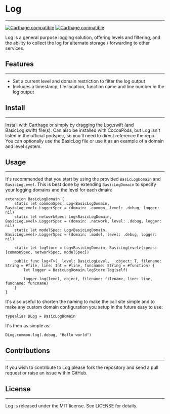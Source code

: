 # Log
___

[![Carthage compatible](https://img.shields.io/badge/Carthage-compatible-4BC51D.svg?style=flat)](https://github.com/niceagency/Log) [![Carthage compatible](https://img.shields.io/badge/twitter-%40niceagency-blue.svg)](https://twitter.com/niceagency)

Log is a general purpose logging solution, offering levels and filtering, and the ability to collect the log for alternate storage / forwarding to other services.

## Features
___

* Set a current level and domain restriction to filter the log output
* Includes a timestamp, file location, function name and line number in the log output

## Install
___

Install with Carthage or simply by dragging the Log.swift (and BasicLog.swift) file(s). Can also be installed with CocoaPods, but Log isn't listed in the official podspec, so you'll need to direct reference the repo.
You can optionally use the BasicLog file or use it as an example of a domain and level system.

## Usage
___

It's recommended that you start by using the provided `BasicLogDomain` and `BasicLogLevel`. This is best done by extending `BasicLogDomain` to specify your logging domains and the level for each dmain:

```
extension BasicLogDomain {
    static let commonSpec: Log<BasicLogDomain, BasicLogLevel>.LoggerSpec = (domain: .common, level: .debug, logger: nil)
    static let networkSpec: Log<BasicLogDomain, BasicLogLevel>.LoggerSpec = (domain: .network, level: .debug, logger: nil)
    static let modelSpec: Log<BasicLogDomain, BasicLogLevel>.LoggerSpec = (domain: .model, level: .debug, logger: nil)

    static let logStore = Log<BasicLogDomain, BasicLogLevel>(specs: [commonSpec, networkSpec, modelSpec])

    public func log<T>(_ level: BasicLogLevel, _ object: T, filename: String = #file, line: Int = #line, funcname: String = #function) {
        let logger = BasicLogDomain.logStore.log(self)

        logger.log(level, object, filename: filename, line: line, funcname: funcname)
    }
}
```

It's also useful to shorten the naming to make the call site simple and to make any custom domain configuration you setup in the future easy to use:

`typealias DLog = BasicLogDomain`

It's then as simple as:

`DLog.common.log(.debug, "Hello world")`

## Contributions
___

If you wish to contribute to Log please fork the repository and send a pull request or raise an issue within GitHub.

## License
___

Log is released under the MIT license. See LICENSE for details.
